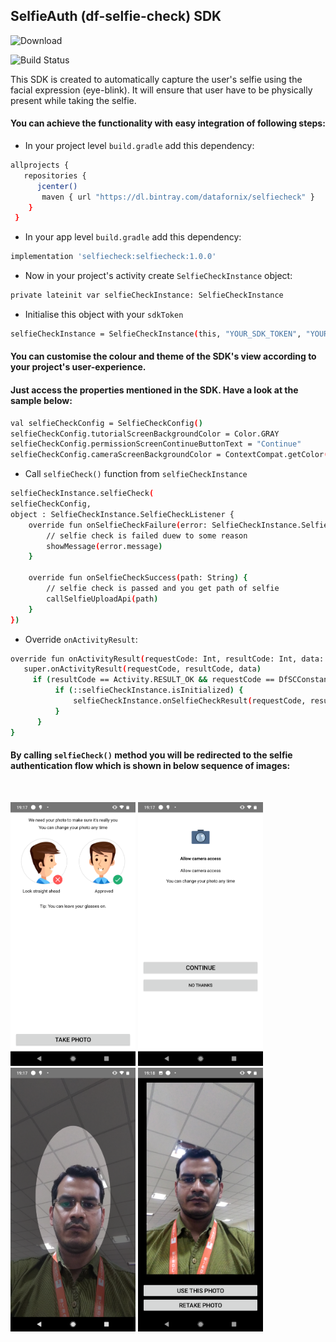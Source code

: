 
## SelfieAuth (df-selfie-check) SDK
![Download](https://api.bintray.com/packages/datafornix/selfiecheck/selfiecheck/images/download.svg)

![Build Status](https://travis-ci.org/joemccann/dillinger.svg?branch=master)

This SDK is created to automatically capture the user's selfie using the facial expression (eye-blink). It will ensure that user have to be physically present while taking the selfie.

#### You can achieve the functionality with easy integration of following steps:
- In your project level `build.gradle` add this dependency:
```sh 
allprojects {
   repositories {
      jcenter()
       maven { url "https://dl.bintray.com/datafornix/selfiecheck" }
    }
 } 
```
- In your app level `build.gradle` add this dependency:
```sh
implementation 'selfiecheck:selfiecheck:1.0.0'
```
- Now in your project's activity create `SelfieCheckInstance` object: 
```sh
private lateinit var selfieCheckInstance: SelfieCheckInstance
```
- Initialise this object with your `sdkToken`
```sh
selfieCheckInstance = SelfieCheckInstance(this, "YOUR_SDK_TOKEN", "YOUR BASE URL")
```

#### You can customise the colour and theme of the SDK's view according to your project's user-experience.
#### Just access the properties mentioned in the SDK. Have a look at the sample below:

```sh
val selfieCheckConfig = SelfieCheckConfig()
selfieCheckConfig.tutorialScreenBackgroundColor = Color.GRAY
selfieCheckConfig.permissionScreenContinueButtonText = "Continue"
selfieCheckConfig.cameraScreenBackgroundColor = ContextCompat.getColor(this, R.color.black)
```

- Call `selfieCheck()` function from `selfieCheckInstance`
```sh
selfieCheckInstance.selfieCheck(
selfieCheckConfig,
object : SelfieCheckInstance.SelfieCheckListener {
    override fun onSelfieCheckFailure(error: SelfieCheckInstance.SelfieCheckError) {
	    // selfie check is failed duew to some reason
        showMessage(error.message)
    }

    override fun onSelfieCheckSuccess(path: String) {
		// selfie check is passed and you get path of selfie
        callSelfieUploadApi(path)
    }
})
```

- Override `onActivityResult`:
```sh
override fun onActivityResult(requestCode: Int, resultCode: Int, data: Intent?) {
   super.onActivityResult(requestCode, resultCode, data)
	 if (resultCode == Activity.RESULT_OK && requestCode == DfSCConstants.REQUEST_CODE_SELFIE_CHECK_INSTANCE) {
          if (::selfieCheckInstance.isInitialized) {
              selfieCheckInstance.onSelfieCheckResult(requestCode, resultCode, data)
          }
      }
}
```


#### By calling `selfieCheck()` method you will be redirected to the selfie authentication flow which is shown in below sequence of images:
<br>
<p align="left">
<img src="DF-SC-Screen-01.png" width="200"/>
<img src="DF-SC-Screen-02.png" width="200"/>
<img src="DF-SC-Screen-03.png" width="200"/>
<img src="DF-SC-Screen-04.png" width="200"/> <br>
